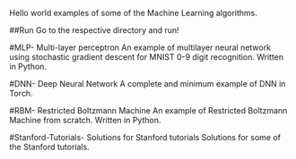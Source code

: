 Hello world examples of some of the Machine Learning algorithms.

##Run
Go to the respective directory and run!

#MLP- Multi-layer perceptron
An example of multilayer neural network using stochastic gradient descent for MNIST 0-9 digit recognition. Written in Python.

#DNN- Deep Neural Network
A complete and minimum example of DNN in Torch.

#RBM- Restricted Boltzmann Machine
An example of Restricted Boltzmann Machine from scratch. Written in Python.

#Stanford-Tutorials- Solutions for Stanford tutorials
Solutions for some of the Stanford tutorials.

